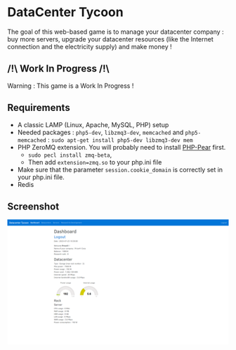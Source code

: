 # DataCenter Tycoon

The goal of this web-based game is to manage your datacenter company : buy more servers, upgrade your datacenter resources (like the Internet connection and the electricity supply) and make money !

## /!\ Work In Progress /!\
Warning : This game is a Work In Progress !

## Requirements
* A classic LAMP (Linux, Apache, MySQL, PHP) setup
* Needed packages : ```php5-dev```, ```libzmq3-dev```, ```memcached``` and ```php5-memcached``` : ```sudo apt-get install php5-dev libzmq3-dev mem```
* PHP ZeroMQ extension. You will probably need to install [PHP-Pear](https://pear.php.net/manual/en/installation.php) first.
  * ```sudo pecl install zmq-beta```,
  * Then add ```extension=zmq.so``` to your php.ini file
* Make sure that the parameter ```session.cookie_domain``` is correctly set in your php.ini file.
* Redis

## Screenshot
![Dashboard](docs/dashboard.png)
